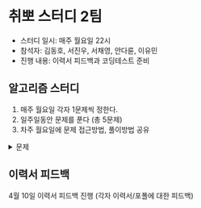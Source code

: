 # 취뽀 스터디 2팀
- 스터디 일시: 매주 월요일 22시
- 참석자: 김동호, 서진우, 서채영, 안다륜, 이유민
- 진행 내용: 이력서 피드백과 코딩테스트 준비

## 알고리즘 스터디
1. 매주 월요일 각자 1문제씩 정한다.
2. 일주일동안 문제를 푼다 (총 5문제)
3. 차주 월요일에 문제 접근방법, 풀이방법 공유


<details>
    <summary>문제</summary>

<!-- summary 아래 한칸 공백 두고 내용 삽입 -->
- [[프로그래머스_LV2] 게임 맵 최단거리](https://school.programmers.co.kr/learn/courses/30/lessons/1844)
- [[프로그래머스_LV2] 택배 배달과 수거하기](https://school.programmers.co.kr/learn/courses/30/lessons/150369)
- [[백준_골드3] 벽 부수고 이동하기](https://www.acmicpc.net/problem/2206)
- [[프로그래머스_LV2] 모음사전](https://school.programmers.co.kr/learn/courses/30/lessons/84512)
- [[프로그래머스_입문] 편지](https://school.programmers.co.kr/learn/courses/30/lessons/120898)
</details>

## 이력서 피드백
4월 10일 이력서 피드백 진행 (각자 이력서/포폴에 대한 피드백)
